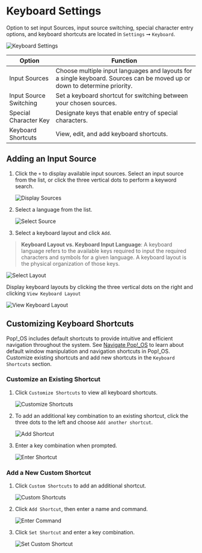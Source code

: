 # Keyboard Settings

Option to set input Sources, input source switching, special character entry options, and keyboard shortcuts are located in `Settings` ➞ `Keyboard`.

![Keyboard Settings](/images/keyboard-settings/keyboard-settings.png)

| Option | Function |
|--------|----------|
| Input Sources | Choose multiple input languages and layouts for a single keyboard. Sources can be moved up or down to determine priority. |
| Input Source Switching | Set a keyboard shortcut for switching between your chosen sources. |
| Special Character Key | Designate keys that enable entry of special characters. |
| Keyboard Shortcuts | View, edit, and add keyboard shortcuts. |

## Adding an Input Source

1. Click the `+` to display available input sources. Select an input source from the list, or click the three vertical dots to perform a keyword search.

    ![Display Sources](/images/keyboard-settings/display-sources.png)

2. Select a language from the list.

    ![Select Source](/images/keyboard-settings/select-source.png)

3. Select a keyboard layout and click `Add`.

> **Keyboard Layout vs. Keyboard Input Language**: A keyboard language refers to the available keys required to input the required characters and symbols for a given language. A keyboard layout is the physical organization of those keys.

![Select Layout](/images/keyboard-settings/select-layout.png)

Display keyboard layouts by clicking the three vertical dots on the right and clicking `View Keyboard Layout`

![View Keyboard Layout](/images/keyboard-settings/view-keyboard-layout.png)

## Customizing Keyboard Shortcuts

Pop!\_OS includes default shortcuts to provide intuitive and efficient navigation throughout the system. See [Navigate Pop!\_OS](/navigate-pop/navigate-pop.md) to learn about default window manipulation and navigation shortcuts in Pop!\_OS. Customize existing shortcuts and add new shortcuts in the `Keyboard Shortcuts` section.

### Customize an Existing Shortcut

1. Click `Customize Shortcuts` to view all keyboard shortcuts.

    ![Customize Shortcuts](/images/keyboard-settings/customize-shortcuts.png)

2. To add an additional key combination to an existing shortcut, click the three dots to the left and choose `Add another shortcut`.

    ![Add Shortcut](/images/keyboard-settings/add-shortcut.png)

3. Enter a key combination when prompted.

    ![Enter Shortcut](/images/keyboard-settings/enter-shortcut.png)

### Add a New Custom Shortcut

1. Click `Custom Shortcuts` to add an additional shortcut.

    ![Custom Shortcuts](/images/keyboard-settings/custom-shortcuts.png)

2. Click `Add Shortcut`, then enter a name and command.

    ![Enter Command](/images/keyboard-settings/enter-command.png)

3. Click `Set Shortcut` and enter a key combination.

    ![Set Custom Shortcut](/images/keyboard-settings/set-custom-shortcut.png)
